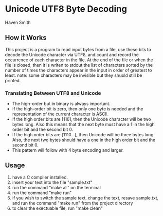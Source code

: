 # Unicode UTF8 Byte Decoding
Haven Smith<br/>
## How it Works
 This project is a program to read input bytes from a file, use these bits to decode the Unicode character via UTF8, and count and record the occurrence of each character in the file. At the end of the file or when the file is closed, then it is writen to stdout the list of characters sorted by the number of times the characters appear in the input in order of greatest to least. note: some characters may be invisible but they shuold still be printed.
### Translating Between UTF8 and Unicode
- The high-order but in binary is always important.
- If the high-order bit is zero, then only one byte is needed and the representation of the current character is ASCII.
- If the high order bits are [110], then the Unicode character will be two bytes long. Also this means that the next byte must have a 1 in the high order bit and the second bit 0.
- If the high order bits are [1110…], then Unicode will be three bytes long. Also, the next two bytes should have a one in the high order bit and the second bit 0.
- This pattern will follow with 4 byte encoding and larger.
## Usage
1. have a C compiler installed.
2. insert your text into the file "sample.txt"
3. run the command "make all" on the terminal
4. run the command "make run"
5. if you wish to switch the sample text, change the text, resave sample.txt, and run the command "make run" from the project directory
5. to clear the exectuable file, run "make clean"




